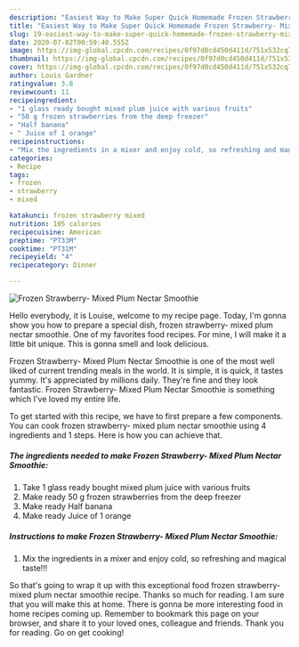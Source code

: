 ```yaml
---
description: "Easiest Way to Make Super Quick Homemade Frozen Strawberry- Mixed Plum Nectar Smoothie"
title: "Easiest Way to Make Super Quick Homemade Frozen Strawberry- Mixed Plum Nectar Smoothie"
slug: 19-easiest-way-to-make-super-quick-homemade-frozen-strawberry-mixed-plum-nectar-smoothie
date: 2020-07-02T00:59:40.555Z
image: https://img-global.cpcdn.com/recipes/0f97d0cd450d411d/751x532cq70/frozen-strawberry-mixed-plum-nectar-smoothie-recipe-main-photo.jpg
thumbnail: https://img-global.cpcdn.com/recipes/0f97d0cd450d411d/751x532cq70/frozen-strawberry-mixed-plum-nectar-smoothie-recipe-main-photo.jpg
cover: https://img-global.cpcdn.com/recipes/0f97d0cd450d411d/751x532cq70/frozen-strawberry-mixed-plum-nectar-smoothie-recipe-main-photo.jpg
author: Louis Gardner
ratingvalue: 3.8
reviewcount: 11
recipeingredient:
- "1 glass ready bought mixed plum juice with various fruits"
- "50 g frozen strawberries from the deep freezer"
- "Half banana"
- " Juice of 1 orange"
recipeinstructions:
- "Mix the ingredients in a mixer and enjoy cold, so refreshing and magical taste!!!"
categories:
- Recipe
tags:
- frozen
- strawberry
- mixed

katakunci: frozen strawberry mixed 
nutrition: 105 calories
recipecuisine: American
preptime: "PT33M"
cooktime: "PT31M"
recipeyield: "4"
recipecategory: Dinner

---
```



![Frozen Strawberry- Mixed Plum Nectar Smoothie](https://img-global.cpcdn.com/recipes/0f97d0cd450d411d/751x532cq70/frozen-strawberry-mixed-plum-nectar-smoothie-recipe-main-photo.jpg)

Hello everybody, it is Louise, welcome to my recipe page. Today, I'm gonna show you how to prepare a special dish, frozen strawberry- mixed plum nectar smoothie. One of my favorites food recipes. For mine, I will make it a little bit unique. This is gonna smell and look delicious.



Frozen Strawberry- Mixed Plum Nectar Smoothie is one of the most well liked of current trending meals in the world. It is simple, it is quick, it tastes yummy. It's appreciated by millions daily. They're fine and they look fantastic. Frozen Strawberry- Mixed Plum Nectar Smoothie is something which I've loved my entire life.


To get started with this recipe, we have to first prepare a few components. You can cook frozen strawberry- mixed plum nectar smoothie using 4 ingredients and 1 steps. Here is how you can achieve that.

##### The ingredients needed to make Frozen Strawberry- Mixed Plum Nectar Smoothie:

1. Take 1 glass ready bought mixed plum juice with various fruits
1. Make ready 50 g frozen strawberries from the deep freezer
1. Make ready Half banana
1. Make ready  Juice of 1 orange




##### Instructions to make Frozen Strawberry- Mixed Plum Nectar Smoothie:

1. Mix the ingredients in a mixer and enjoy cold, so refreshing and magical taste!!!




So that's going to wrap it up with this exceptional food frozen strawberry- mixed plum nectar smoothie recipe. Thanks so much for reading. I am sure that you will make this at home. There is gonna be more interesting food in home recipes coming up. Remember to bookmark this page on your browser, and share it to your loved ones, colleague and friends. Thank you for reading. Go on get cooking!
